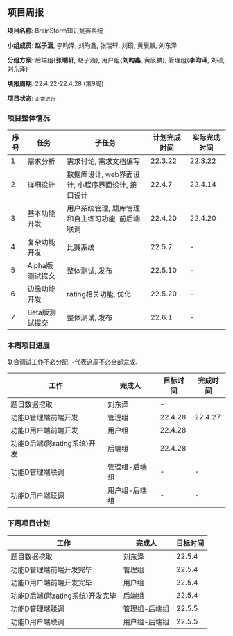 ## 项目周报

**项目名称**: BrainStorm知识竞赛系统

**小组成员**: **赵子涵**, 李昀泽, 刘昀鑫, 张瑞轩, 刘硕, 黄辰麟, 刘东泽

**分组方案**: 后端组{**张瑞轩**, 赵子涵}, 用户组{**刘昀鑫**, 黄辰麟}, 管理组{**李昀泽**, 刘硕, 刘东泽}

**填报周期**: 22.4.22-22.4.28 (第9周)

**项目状态**: `正常进行`

### 项目整体情况

| 序号 | 任务            | 子任务                                            | 计划完成时间 | 实际完成时间 |
| ---- | --------------- | ------------------------------------------------- | ------------ | ------------ |
| 1    | 需求分析        | 需求讨论, 需求文档编写                            | 22.3.22      | 22.3.22      |
| 2    | 详细设计        | 数据库设计, web界面设计, 小程序界面设计, 接口设计 | 22.4.7       | 22.4.14      |
| 3    | 基本功能开发    | 用户系统管理, 题库管理和自主练习功能, 前后端联调  | 22.4.20      | 22.4.20      |
| 4    | 复杂功能开发    | 比赛系统                                          | 22.5.2       | -            |
| 5    | Alpha版测试提交 | 整体测试, 发布                                    | 22.5.10      | -            |
| 6    | 边缘功能开发    | rating相关功能, 优化                              | 22.5.20      | -            |
| 7    | Beta版测试提交  | 整体测试, 发布                                    | 22.6.1       | -            |

### 本周项目进展

联合调试工作不必分配. `-`代表这周不必全部完成.

| 工作                           | 完成人        | 目标时间 | 完成时间 |
| ------------------------------ | ------------- | -------- | -------- |
| 题目数据挖取                | 刘东泽        | -  |   |
| 功能D管理端前端开发         | 管理组        | 22.4.28  | 22.4.27  |
| 功能D用户端前端开发         | 用户组        | 22.4.28  |   |
| 功能D后端(除rating系统)开发 | 后端组        | 22.4.28  |   |
| 功能D管理端联调             | 管理组-后端组 | -        | - |
| 功能D用户端联调             | 用户组-后端组 | -        | - |

### 下周项目计划

| 工作                           | 完成人        | 目标时间 |
| ------------------------------ | ------------- | -------- |
| 题目数据挖取                | 刘东泽        | 22.5.4 |
| 功能D管理端前端开发完毕       | 管理组        | 22.5.4 |
| 功能D用户端前端开发完毕       | 用户组        | 22.5.4 |
| 功能D后端(除rating系统)开发完毕 | 后端组        | 22.5.4 |
| 功能D管理端联调             | 管理组-后端组 | 22.5.5   |
| 功能D用户端联调             | 用户组-后端组 | 22.5.5 |







